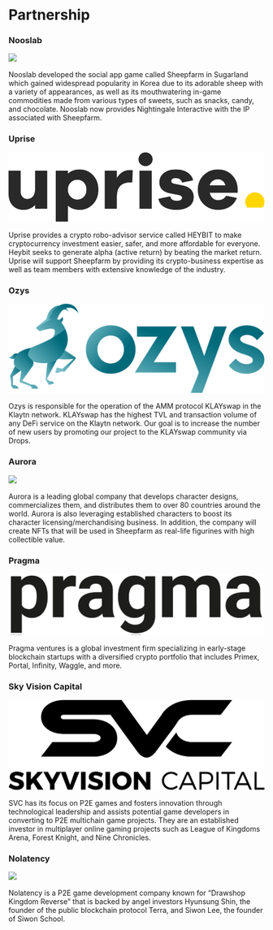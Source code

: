 # Partnership

### Nooslab

![](.gitbook/assets/partner\_nooslab.png)

Nooslab developed the social app game called Sheepfarm in Sugarland which gained widespread popularity in Korea due to its adorable sheep with a variety of appearances, as well as its mouthwatering in-game commodities made from various types of sweets, such as snacks, candy, and chocolate. Nooslab now provides Nightingale Interactive with the IP associated with Sheepfarm.



### Uprise

![](.gitbook/assets/uprise.png)

Uprise provides a crypto robo-advisor service called HEYBIT to make cryptocurrency investment easier, safer, and more affordable for everyone.  Heybit seeks to generate alpha (active return) by beating the market return. Uprise will support Sheepfarm by providing its crypto-business expertise as well as team members with extensive knowledge of the industry.



### Ozys



<img src=".gitbook/assets/partner_ozys.png" alt="" data-size="original">

Ozys is responsible for the operation of the AMM protocol KLAYswap in the Klaytn network. KLAYswap has the highest TVL and transaction volume of any DeFi service on the Klaytn network.  Our goal is to increase the number of new users by promoting our project to the KLAYswap community via Drops.



### Aurora

![](.gitbook/assets/partner\_aurora.png)

Aurora is a leading global company that develops character designs, commercializes them, and distributes them to over 80 countries around the world. Aurora is also leveraging established characters to boost its character licensing/merchandising business. In addition, the company will create NFTs that will be used in Sheepfarm as real-life figurines with high collectible value.



### Pragma

![](.gitbook/assets/pragma-invest-logo--BK.png)

Pragma ventures is a global investment firm specializing in early-stage blockchain startups with a diversified crypto portfolio that includes Primex, Portal, Infinity, Waggle, and more.



### **Sky Vision Capital**

****![](<.gitbook/assets/image (94).png>)****

SVC has its focus on P2E games and fosters innovation through technological leadership and assists potential game developers in converting to P2E multichain game projects. They are an established investor in multiplayer online gaming projects such as League of Kingdoms Arena, Forest Knight, and Nine Chronicles.



### **Nolatency**

![](.gitbook/assets/comp\_logo.png)

Nolatency is a P2E game development company known for “Drawshop Kingdom Reverse” that is backed by angel investors Hyunsung Shin, the founder of the public blockchain protocol Terra, and Siwon Lee, the founder of Siwon School.

